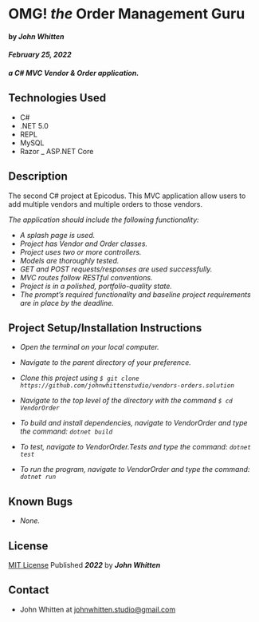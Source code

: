 # **OMG! _the_ Order Management Guru**
#### by _**John Whitten**_

#### _February 25, 2022_

#### _a C# MVC Vendor & Order application._

## Technologies Used
- C#
- .NET 5.0
- REPL
- MySQL
- Razor
_ ASP.NET Core

## Description
The second C# project at Epicodus. This MVC application allow users to add multiple vendors and multiple orders to those vendors.

_The application should include the following functionality:_

- _A splash page is used._
- _Project has Vendor and Order classes._
- _Project uses two or more controllers._
- _Models are thoroughly tested._
- _GET and POST requests/responses are used successfully._
- _MVC routes follow RESTful conventions._
- _Project is in a polished, portfolio-quality state._
- _The prompt’s required functionality and baseline project requirements are in place by the deadline._



## Project Setup/Installation Instructions

- _Open the terminal on your local computer._

- _Navigate to the parent directory of your preference._

- _Clone this project using `$ git clone https://github.com/johnwhittenstudio/vendors-orders.solution`_

- _Navigate to the top level of the directory with the command `$ cd VendorOrder`_

- _To build and install dependencies, navigate to VendorOrder and type the command: ```dotnet build```_

- _To test, navigate to VendorOrder.Tests and type the command: ```dotnet test```_

- _To run the program, navigate to VendorOrder and type the command: ```dotnet run```_


## Known Bugs
- _None._

## License

[MIT License](https://opensource.org/licenses/MIT) Published _**2022**_ by _**John Whitten**_

## Contact
- John Whitten at [johnwhitten.studio@gmail.com](mailto:johnwhitten.studio@gmail.com)